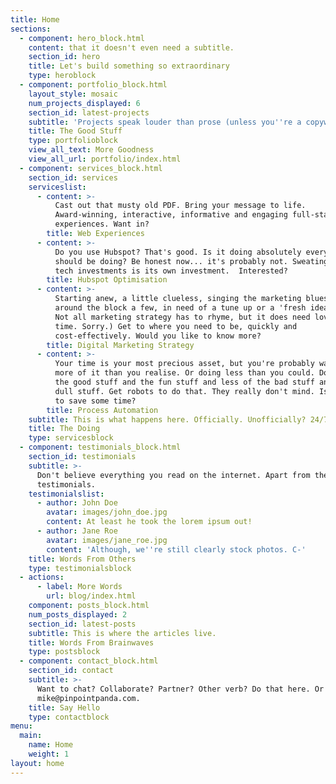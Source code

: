 ```yaml
---
title: Home
sections:
  - component: hero_block.html
    content: that it doesn't even need a subtitle.
    section_id: hero
    title: Let's build something so extraordinary
    type: heroblock
  - component: portfolio_block.html
    layout_style: mosaic
    num_projects_displayed: 6
    section_id: latest-projects
    subtitle: 'Projects speak louder than prose (unless you''re a copywriter, obviously).'
    title: The Good Stuff
    type: portfolioblock
    view_all_text: More Goodness
    view_all_url: portfolio/index.html
  - component: services_block.html
    section_id: services
    serviceslist:
      - content: >-
          Cast out that musty old PDF. Bring your message to life.
          Award-winning, interactive, informative and engaging full-stack web
          experiences. Want in?
        title: Web Experiences
      - content: >-
          Do you use Hubspot? That's good. Is it doing absolutely everything it
          should be doing? Be honest now... it's probably not. Sweating your big
          tech investments is its own investment.  Interested?
        title: Hubspot Optimisation
      - content: >-
          Starting anew, a little clueless, singing the marketing blues? Or been
          around the block a few, in need of a tune up or a 'fresh ideas' brew?
          Not all marketing strategy has to rhyme, but it does need love (and
          time. Sorry.) Get to where you need to be, quickly and
          cost-effectively. Would you like to know more?
        title: Digital Marketing Strategy
      - content: >-
          Your time is your most precious asset, but you're probably wasting
          more of it than you realise. Or doing less than you could. Do more of
          the good stuff and the fun stuff and less of the bad stuff and the
          dull stuff. Get robots to do that. They really don't mind. Is it time
          to save some time?
        title: Process Automation
    subtitle: This is what happens here. Officially. Unofficially? 24/7 Slack GIFs.
    title: The Doing
    type: servicesblock
  - component: testimonials_block.html
    section_id: testimonials
    subtitle: >-
      Don't believe everything you read on the internet. Apart from these
      testimonials. 
    testimonialslist:
      - author: John Doe
        avatar: images/john_doe.jpg
        content: At least he took the lorem ipsum out!
      - author: Jane Roe
        avatar: images/jane_roe.jpg
        content: 'Although, we''re still clearly stock photos. C-'
    title: Words From Others
    type: testimonialsblock
  - actions:
      - label: More Words
        url: blog/index.html
    component: posts_block.html
    num_posts_displayed: 2
    section_id: latest-posts
    subtitle: This is where the articles live.
    title: Words From Brainwaves
    type: postsblock
  - component: contact_block.html
    section_id: contact
    subtitle: >-
      Want to chat? Collaborate? Partner? Other verb? Do that here. Or email
      mike@pinpointpanda.com.
    title: Say Hello
    type: contactblock
menu:
  main:
    name: Home
    weight: 1
layout: home
---
```


